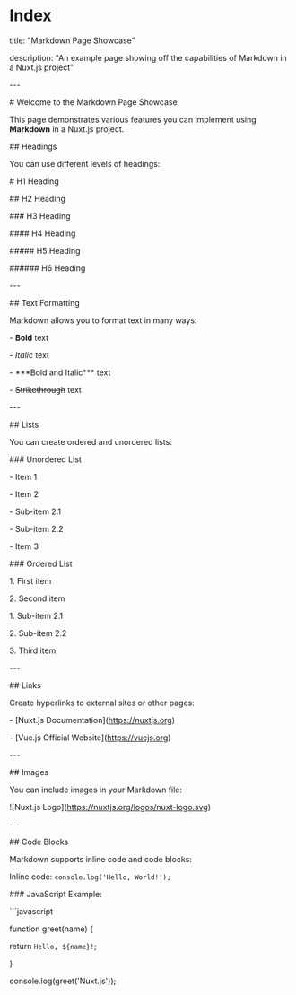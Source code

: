 # Index

title: "Markdown Page Showcase"

description: "An example page showing off the capabilities of Markdown in a Nuxt.js project"

\---

\# Welcome to the Markdown Page Showcase

This page demonstrates various features you can implement using **Markdown** in a Nuxt.js project.

\## Headings

You can use different levels of headings:

\# H1 Heading

\## H2 Heading

\### H3 Heading

\#### H4 Heading

\##### H5 Heading

\###### H6 Heading

\---

\## Text Formatting

Markdown allows you to format text in many ways:

\- **Bold** text

\- _Italic_ text

\- \*\*\*Bold and Italic\*\*\* text

\- ~~Strikethrough~~ text

\---

\## Lists

You can create ordered and unordered lists:

\### Unordered List

\- Item 1

\- Item 2

\- Sub-item 2.1

\- Sub-item 2.2

\- Item 3

\### Ordered List

1\. First item

2\. Second item

1\. Sub-item 2.1

2\. Sub-item 2.2

3\. Third item

\---

\## Links

Create hyperlinks to external sites or other pages:

\- \[Nuxt.js Documentation]\(<https://nuxtjs.org>)

\- \[Vue.js Official Website]\(<https://vuejs.org>)

\---

\## Images

You can include images in your Markdown file:

!\[Nuxt.js Logo]\(<https://nuxtjs.org/logos/nuxt-logo.svg>)

\---

\## Code Blocks

Markdown supports inline code and code blocks:

Inline code: `console.log('Hello, World!');`

\### JavaScript Example:

\`\`\`javascript

function greet(name) {

return `Hello, ${name}!`;

}

console.log(greet('Nuxt.js'));
